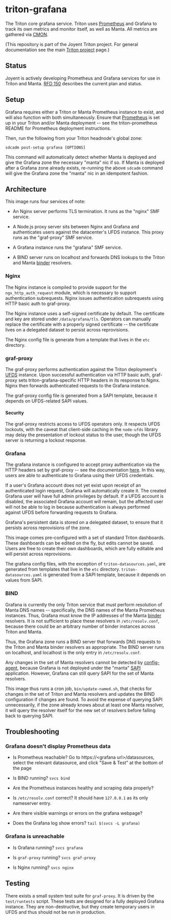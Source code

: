 <!--
    This Source Code Form is subject to the terms of the Mozilla Public
    License, v. 2.0. If a copy of the MPL was not distributed with this
    file, You can obtain one at http://mozilla.org/MPL/2.0/.
-->

<!--
    Copyright 2019 Joyent, Inc.
-->

# triton-grafana

The Triton core grafana service. Triton uses
[Prometheus](https://github.com/joyent/triton-prometheus) and
Grafana to track its own metrics and monitor itself, as well as Manta. All
metrics are gathered via [CMON](https://github.com/joyent/triton-cmon).

(This repository is part of the Joyent Triton project. For general documentation
see the main [Triton project](https://github.com/joyent/triton) page.)

## Status

Joyent is actively developing Prometheus and Grafana services for use in Triton
and Manta. [RFD 150](https://github.com/joyent/rfd/tree/master/rfd/0150)
describes the current plan and status.

## Setup

Grafana requires either a Triton or Manta Prometheus instance to exist, and will
also function with both simultaneously. Ensure that
[Prometheus](https://github.com/joyent/triton-prometheus) is set up in your
Triton and/or Manta deployment -- see the triton-prometheus README for
Prometheus deployment instructions.

Then, run the following from your Triton headnode's global zone:

    sdcadm post-setup grafana [OPTIONS]

This command will automatically detect whether Manta is deployed and give
the Grafana zone the necessary "manta" nic if so. If Manta is deployed after a
Grafana zone already exists, re-running the above `sdcadm` command will give
the Grafana zone the "manta" nic in an idempotent fashion.

## Architecture

This image runs four services of note:
- An Nginx server performs TLS termination. It runs as the "nginx" SMF service.

- A Node.js proxy server sits between Nginx and Grafana and authenticates users
against the datacenter's UFDS instance. This proxy runs as the "graf-proxy"
SMF service.

- A Grafana instance runs the "grafana" SMF service.

- A BIND server runs on localhost and forwards DNS lookups to the Triton and
Manta [binder](https://github.com/joyent/binder) resolvers.

### Nginx

The Nginx instance is compiled to provide support for the
`ngx_http_auth_request` module, which is necessary to support authentication
subrequests. Nginx issues authentication subrequests using HTTP basic auth to
graf-proxy.

The Nginx instance uses a self-signed certificate by default. The certificate
and key are stored under `/data/grafana/tls`. Operators can manually replace
the certificate with a properly signed certificate -- the certificate lives
on a delegated dataset to persist across reprovisions.

The Nginx config file is generate from a template that lives in the `etc`
directory.

### graf-proxy

The graf-proxy performs authentication against the Triton deployment's
[UFDS](https://github.com/joyent/sdc-ufds) instance. Upon successful
authentication via HTTP basic auth, graf-proxy sets triton-grafana-specific HTTP
headers in its response to Nginx. Nginx then forwards authenticated requests to
the Grafana instance.

The graf-proxy config file is generated from a SAPI template, because it depends
on UFDS-related SAPI values.

#### Security

The graf-proxy restricts access to UFDS operators only. It respects UFDS
lockouts, with the caveat that client-side caching in the `node-ufds` library
may delay the presentation of lockout status to the user, though the UFDS
server is returning a lockout response.

### Grafana

The grafana instance is configured to accept proxy authentication via the HTTP
headers set by graf-proxy -- see the documentation
[here](http://docs.grafana.org/auth/auth-proxy/). In this way, users are able to
authenticate to Grafana using their UFDS credentials.

If a user's Grafana account does not yet exist upon receipt of an authenticated
login request, Grafana will automatically create it. The created Grafana user
will have full admin privileges by default. If a UFDS account is disabled, the
associated Grafana account will remain, but the affected user will not be able
to log in because authentication is always performed against UFDS before
forwarding requests to Grafana.

Grafana's persistent data is stored on a delegated dataset, to ensure that it
persists across reprovisions of the zone.

This image comes pre-configured with a set of standard Triton dashboards. These
dashboards can be edited on the fly, but edits cannot be saved. Users are free
to create their own dashboards, which are fully editable and will persist
across reprovisions.

The grafana config files, with the exception of `triton-datasources.yaml`, are
generated from templates that live in the `etc` directory.
`triton-datasources.yaml` is generated from a SAPI template, because it depends
on values from SAPI.

### BIND

Grafana is currently the only Triton service that must perform resolution of
Manta DNS names -- specifically, the DNS names of the Manta Prometheus
instances. Thus, Grafana must know the IP addresses of the Manta
[binder](https://github.com/joyent/binder) resolvers. It is not sufficient to
place these resolvers in `/etc/resolv.conf`, because there could be an
arbitrary number of binder instances across Triton and Manta.

Thus, the Grafana zone runs a BIND server that forwards DNS requests to the
Triton and Manta binder resolvers as appropriate. The BIND server runs on
localhost, and localhost is the only entry in `/etc/resolv.conf`.

Any changes in the set of Manta resolvers cannot be detected by
[config-agent](https://github.com/joyent/sdc-config-agent), because Grafana
is not deployed under the "manta"
[SAPI](https://github.com/joyent/sdc-sapi) application. However, Grafana can
still query SAPI for the set of Manta resolvers.

This image thus runs a cron job, `bin/update-named.sh`, that checks for changes
in the set of Triton and Manta resolvers and updates the BIND configuration if
changes are found. To avoid the expense of querying SAPI unnecessarily, if the
zone already knows about at least one Manta resolver, it will query the resolver
itself for the new set of resolvers before falling back to querying SAPI.

## Troubleshooting

### Grafana doesn't display Prometheus data

- Is Prometheus reachable? Go to https://\<grafana url\>/datasources, select the
  relevant datasource, and click "Save & Test" at the bottom of the page

- Is BIND running? `svcs bind`

- Are the Prometheus instances healthy and scraping data properly?

- Is `/etc/resolv.conf` correct? It should have `127.0.0.1` as its only
  nameserver entry.

- Are there visible warnings or errors on the grafana webpage?

- Does the Grafana log show errors? `tail $(svcs -L grafana)`

### Grafana is unreachable

- Is Grafana running? `svcs grafana`

- Is `graf-proxy` running? `svcs graf-proxy`

- Is Nginx running? `svcs nginx`

## Testing

There exists a small system test suite for `graf-proxy`. It is driven by the
`test/runtests` script. These tests are designed for a fully deployed Grafana
instance. They are non-destructive, but they create temporary users in UFDS and
thus should not be run in production.
